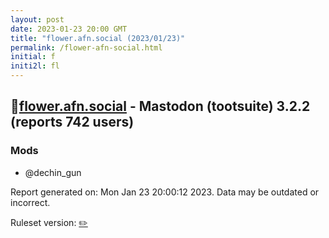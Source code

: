 ```yaml
---
layout: post
date: 2023-01-23 20:00 GMT
title: "flower.afn.social (2023/01/23)"
permalink: /flower-afn-social.html
initial: f
initi2l: fl
---
```


## 🐘[flower.afn.social](https://flower.afn.social) - Mastodon (tootsuite) 3.2.2 (reports 742 users)

### Mods
 * @dechin_gun

Report generated on: Mon Jan 23 20:00:12 2023. Data may be outdated or incorrect.

Ruleset version: [✏️](/version-pencil)
